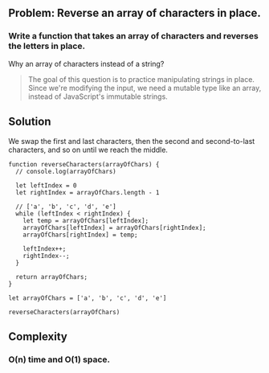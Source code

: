 ## Problem: Reverse an array of characters in place.

### Write a function that takes an array of characters and reverses the letters in place. 

Why an array of characters instead of a string?

> The goal of this question is to practice manipulating strings in place. Since we're modifying the input, we need a mutable type like an array, instead of JavaScript's immutable strings.

## Solution

We swap the first and last characters, then the second and second-to-last characters, and so on until we reach the middle.

```
function reverseCharacters(arrayOfChars) {
  // console.log(arrayOfChars)

  let leftIndex = 0
  let rightIndex = arrayOfChars.length - 1

  // ['a', 'b', 'c', 'd', 'e']
  while (leftIndex < rightIndex) {
    let temp = arrayOfChars[leftIndex];
    arrayOfChars[leftIndex] = arrayOfChars[rightIndex];
    arrayOfChars[rightIndex] = temp;

    leftIndex++;
    rightIndex--;
  }

  return arrayOfChars;
}

let arrayOfChars = ['a', 'b', 'c', 'd', 'e']

reverseCharacters(arrayOfChars)
```

## Complexity

### O(n) time and O(1) space.
